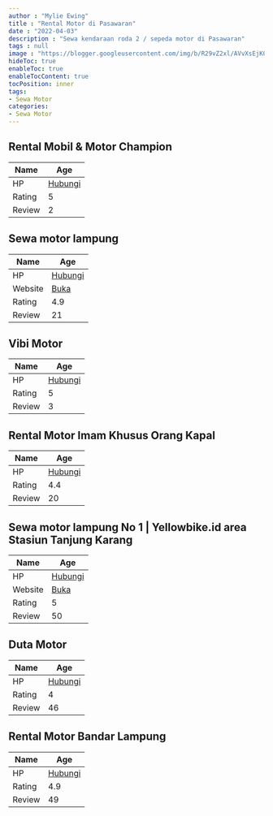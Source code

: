 ```yaml
---
author : "Mylie Ewing"
title : "Rental Motor di Pasawaran"
date : "2022-04-03"
description : "Sewa kendaraan roda 2 / sepeda motor di Pasawaran"
tags : null
image : "https://blogger.googleusercontent.com/img/b/R29vZ2xl/AVvXsEjK0IIt6pU2FGeq6zrdIJO_WE01kBth4GokD1Ii90RHf9vyVkL2_8b38U81dgcgnEKNQS2TeE3sNHmuDZIipmd94cf1WT_O9labwkvXLCrjmdm_kUSF5lprW3tZpHPOScRXdd2igcIoCtOazWEB4U8bQurwc8ktuPUCm_afQdVLPlB4vPKhQiQDu2opIA/w300-h200/rental-motor-di-pasawaran.png"
hideToc: true
enableToc: true
enableTocContent: true
tocPosition: inner
tags:
- Sewa Motor
categories:
- Sewa Motor
---
```



## Rental Mobil &amp; Motor Champion

Name | Age
--------|------
HP | [Hubungi](https://pcandroidplayer.blogspot.com/?clayads=https://getnumber.ndower.dev?phone=)
Rating | 5
Review | 2


## Sewa motor lampung

Name | Age
--------|------
HP | [Hubungi](https://pcandroidplayer.blogspot.com/?clayads=https://getnumber.ndower.dev?phone=MDg5NjAyOTI1MDky)
Website | [Buka](https://pcandroidplayer.blogspot.com/?clayads=aHR0cHM6Ly9zZXdhLW1vdG9yLWJhbmRhci1sYW1wdW5nLmJ1c2luZXNzLnNpdGUv) 
Rating | 4.9
Review | 21


## Vibi Motor

Name | Age
--------|------
HP | [Hubungi](https://pcandroidplayer.blogspot.com/?clayads=https://getnumber.ndower.dev?phone=MDg1MjY5NTUyMDIy)
Rating | 5
Review | 3


## Rental Motor Imam Khusus Orang Kapal

Name | Age
--------|------
HP | [Hubungi](https://pcandroidplayer.blogspot.com/?clayads=https://getnumber.ndower.dev?phone=MDgyMTg0MTYwNjY5)
Rating | 4.4
Review | 20


## Sewa motor lampung No 1 | Yellowbike.id area Stasiun Tanjung Karang

Name | Age
--------|------
HP | [Hubungi](https://pcandroidplayer.blogspot.com/?clayads=https://getnumber.ndower.dev?phone=MDgxMzExOTAwMDIw)
Website | [Buka](https://pcandroidplayer.blogspot.com/?clayads=aHR0cDovL3d3dy5pbnN0YWdyYW0uY29tL3llbGxvd2Jpa2UuaWQv) 
Rating | 5
Review | 50


## Duta Motor

Name | Age
--------|------
HP | [Hubungi](https://pcandroidplayer.blogspot.com/?clayads=https://getnumber.ndower.dev?phone=MDcyMTk0ODg4)
Rating | 4
Review | 46


## Rental Motor Bandar Lampung

Name | Age
--------|------
HP | [Hubungi](https://pcandroidplayer.blogspot.com/?clayads=https://getnumber.ndower.dev?phone=MDg5NjI5MTU2NjIz)
Rating | 4.9
Review | 49


